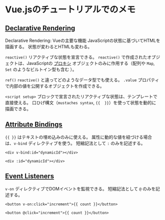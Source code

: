 # Vue.jsのチュートリアルでのメモ

## [Declarative Rendering](https://vuejs.org/tutorial/#step-2)

Declarative Rendering: Vueの主要な機能
JavaScriptの状態に基づいてHTMLを描画する。
状態が変わるとHTMLも変わる。

`reactive()`
  リアクティブな状態を宣言できる。
  `reactive()` で作成されたオブジェクトは、JavaScriptの [プロキシ](https://developer.mozilla.org/en-US/docs/Web/JavaScript/Reference/Global_Objects/Proxy)
  オブジェクトのみに作用する（配列や `Map`, `Set` のようなビルトイン型も含む ）。

`ref()`
  `reactive()` と違ってどのようなデータ型でも使える。
  `.value` プロパティで内部の値を公開するオブジェクトを作成できる。

`<script setup>` ブロックで宣言されたリアクティブな状態は、テンプレートで直接使える。
口ひげ構文（`mustaches syntax`, `{{  }}`）を使って状態を動的に描画できる。

## [Attribute Bindings](https://vuejs.org/tutorial/#step-3)

`{{ }}` はテキストの埋め込みのみに使える。
属性に動的な値を紐づける場合は、`v-bind` ディレクティブを使う。
短縮記法として `:` のみを記述する。

```vue
<div v-bind:id="dynamicId"></div>
```

```vue
<div :id="dynamicId"></div>
```

## [Event Listeners](https://vuejs.org/tutorial/#step-4)

`v-on` ディレクティブでDOMイベントを監視できる。
短縮記法として `@` のみを記述する。

```vue
<button v-on:click="increment">{{ count }}</button>
```

```vue
<button @click="increment">{{ count }}</button>
```
